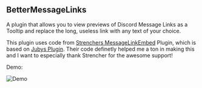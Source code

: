 ## BetterMessageLinks
A plugin that allows you to view previews of Discord Message Links as a Tooltip and replace the long, useless link with any text of your choice.

This plugin uses code from [Strenchers MessageLinkEmbed](https://github.com/Strencher/BetterDiscordStuff/tree/master/MessageLinkEmbed) Plugin, which is based on [Jubys Plugin](https://github.com/Juby210/message-link-embed). Their code definetly helped me a ton in making this and I want to especially thank Strencher for the awesome support!

Demo:

![Demo](https://user-images.githubusercontent.com/67547385/142818757-f34b093b-7642-4ce1-958f-e75a639339bf.png)

